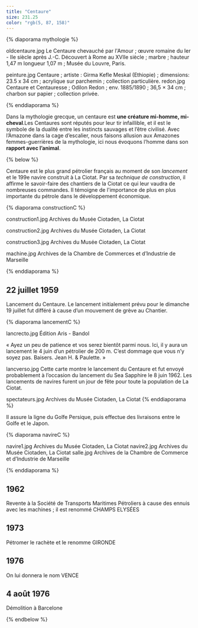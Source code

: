 ```yaml
---
title: "Centaure"
size: 231.25
color: "rgb(5, 87, 158)"
---
```


{% diaporama mythologie %}

oldcentaure.jpg
Le Centaure chevauché par l'Amour ; œuvre romaine du Ier - IIe siècle après J.-C.
Découvert à Rome au XVIIe siècle ; marbre ;  hauteur 1,47 m longueur 1,07 m ; Musée du Louvre, Paris.

peinture.jpg
Centaure ; artiste : Girma Kefle Meskal (Ethiopie) ; dimensions: 23.5 x 34 cm ; acrylique sur parchemin ; collection particulière.
redon.jpg
Centaure et Centauresse ; Odilon Redon ; env. 1885/1890 ; 36,5 × 34 cm ; charbon sur papier ; collection privée.

{% enddiaporama %}

Dans la mythologie grecque, un centaure est **une créature mi-homme, mi-cheval**.Les Centaures sont réputés pour leur tir infaillible, et il est le symbole de la dualité entre les instincts sauvages et l’être civilisé.
Avec l’Amazone dans la cage d’escalier, nous faisons allusion aux Amazones femmes-guerrières de la mythologie, ici nous évoquons l’homme dans son **rapport avec l’animal**.

{% below %}

Centaure est le plus grand pétrolier français au moment de son _lancement_ et le 199e navire construit à La Ciotat.
Par sa _technique de construction_, il affirme le savoir-faire des chantiers de la Ciotat ce qui leur vaudra de nombreuses commandes. Il témoigne de l'importance de plus en plus importante du pétrole dans le développement économique.

{% diaporama constructionC %}

construction1.jpg
Archives du Musée Ciotaden, La Ciotat

construction2.jpg
Archives du Musée Ciotaden, La Ciotat

construction3.jpg
Archives du Musée Ciotaden, La Ciotat

machine.jpg
Archives de la Chambre de Commerces et d’Industrie de Marseille

{% enddiaporama %}

22 juillet 1959
------------

Lancement du Centaure.
Le lancement initialement prévu pour le dimanche 19 juillet fut différé à cause d’un mouvement de grève au Chantier.

{% diaporama lancementC %}

lancrecto.jpg
Édition Aris - Bandol


«  Ayez un peu de  patience et vos serez bientôt parmi nous.  Ici, il y aura un lancement le 4 juin d’un pétrolier de 200 m. C’est dommage que vous n’y soyez pas. Baisers. Jean H. & Paulette. »

lancverso.jpg
Cette carte montre le lancement du Centaure et fut envoyé probablement à l’occasion du lancement du Sea Sapphire le 8 juin 1962.
Les lancements de navires furent un jour de fête pour toute la population de La Ciotat.

spectateurs.jpg
Archives du Musée Ciotaden, La Ciotat
{% enddiaporama %}

Il assure la ligne du Golfe Persique, puis effectue des livraisons entre le Golfe et le Japon.

{% diaporama navireC %}

navire1.jpg
Archives du Musée Ciotaden, La Ciotat
navire2.jpg
Archives du Musée Ciotaden, La Ciotat
salle.jpg
Archives de la Chambre de Commerce et d’Industrie de Marseille

{% enddiaporama %}

1962
-----
Revente à la Société de Transports Maritimes Pétroliers à cause des ennuis avec les machines ; il est renommé CHAMPS ELYSÉES


1973
-----

Pétromer le rachète et le renomme GIRONDE


1976
-----

On lui donnera le nom VENCE

4 août 1976
---------------

Démolition à Barcelone

{% endbelow %}
